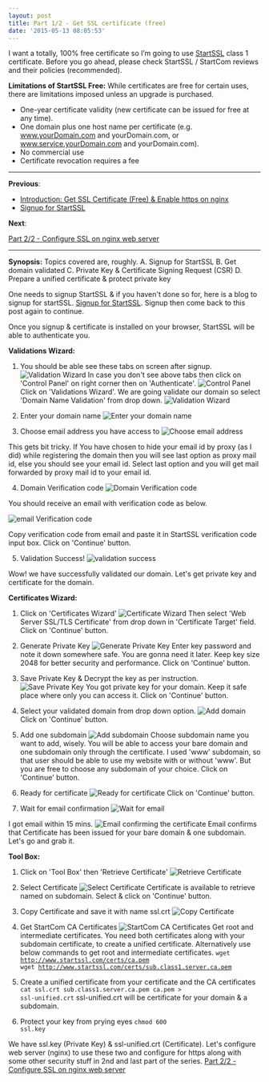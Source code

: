 ```yaml
---
layout: post
title: Part 1/2 - Get SSL certificate (free)
date: '2015-05-13 08:05:53'
---
```


I want a totally, 100% free certificate so I’m going to use [StartSSL](https://www.startssl.com/) class 1 certificate. Before you go ahead, please check StartSSL / StartCom reviews and their policies (recommended).

**Limitations of StartSSL Free:**
While certificates are free for certain uses, there are limitations imposed unless an upgrade is purchased.

* One-year certificate validity (new certificate can be issued for free at any time).
* One domain plus one host name per certificate (e.g. www.yourDomain.com and yourDomain.com, or www.service.yourDomain.com and yourDomain.com).
* No commercial use
* Certificate revocation requires a fee

---
**Previous**:

* [Introduction: Get SSL Certificate (Free) & Enable https on nginx](https://ashishapy.com/get-ssl-certificate-free-enable-https-on-nginx/)
* [Signup for StartSSL](https://ashishapy.com/signup-for-startssl/)

**Next**:

[Part 2/2 - Configure SSL on nginx web server](https://ashishapy.com/part-22-configure-nginx-web-server/)

---
**Synopsis:** 
Topics covered are, roughly.
A. Signup for StartSSL
B. Get domain validated
C. Private Key & Certificate Signing Request (CSR)
D. Prepare a unified certificate & protect private key

One needs to signup StartSSL & if you haven't done so for, here is a blog to signup for startSSL.
[Signup for StartSSL](https://ashishapy.com/signup-for-startssl/). Signup then come back to this post again to continue.

Once you signup & certificate is installed on your browser, StartSSL will be able to authenticate you.

**Validations Wizard:**

1. You should be able see these tabs on screen after signup.
![Validation Wizard](https://ashishapy-ghost.s3.amazonaws.com/2015/May/2AuthSSL-1431367260004.jpg)
In case you don't see above tabs then click on 'Control Panel' on right corner then on 'Authenticate'.
![Control Panel](https://ashishapy-ghost.s3.amazonaws.com/2015/May/1AuthSSL-1431367398701.jpg)
Click on 'Validations Wizard'. We are going validate our domain so select 'Domain Name Validation' from drop down.
![Validation Wizard](https://ashishapy-ghost.s3.amazonaws.com/2015/May/3AuthSSL-1431369562298.jpg)

2. Enter your domain name 
![Enter your domain name](https://ashishapy-ghost.s3.amazonaws.com/2015/May/4AuthSSL-1431411787617.jpg)

3. Choose email address you have access to 
![Choose email address](https://ashishapy-ghost.s3.amazonaws.com/2015/May/5AuthSSL-1431413486102.jpg)

This gets bit tricky. If You have chosen to hide your email id by proxy (as I did) while registering the domain then you will see last option as proxy mail id, else you should see your email id. Select last option and you will get mail forwarded by proxy mail id to your email id.

4. Domain Verification code
![Domain Verification code](https://ashishapy-ghost.s3.amazonaws.com/2015/May/6AuthSSL-1431529399603.jpg)

You should receive an email with verification code as below.

![email Verification code](https://ashishapy-ghost.s3.amazonaws.com/2015/May/6AuthSSLmail-1431415290094.jpg) 

Copy verification code from email and paste it in StartSSL verification code input box. Click on 'Continue' button.

5. Validation Success!
![validation success](https://ashishapy-ghost.s3.amazonaws.com/2015/May/7AuthSSL-1431504728128.jpg)

Wow! we have successfully validated our domain. Let's get private key and certificate for the domain.

**Certificates Wizard:**

1. Click on 'Certificates Wizard'
![Certificate Wizard](https://ashishapy-ghost.s3.amazonaws.com/2015/May/1SSLCert-1431500670158.jpg)
Then select 'Web Server SSL/TLS Certificate' from drop down in 'Certificate Target' field. Click on 'Continue' button.

2. Generate Private Key
![Generate Private Key](https://ashishapy-ghost.s3.amazonaws.com/2015/May/2SSLCert-1431500894187.jpg)
Enter key password and note it down somewhere safe. You are gonna need it later. Keep key size 2048 for better security and performance. Click on 'Continue' button.

3. Save Private Key & Decrypt the key as per instruction.
![Save Private Key](https://ashishapy-ghost.s3.amazonaws.com/2015/May/3SSLCert-1431504329620.jpg)
You got private key for your domain. Keep it safe place where only you can access it. Click on 'Continue' button.

4. Select your validated domain from drop down option.
![Add domain](https://ashishapy-ghost.s3.amazonaws.com/2015/May/4SSLCert-1431501233378.jpg)
Click on 'Continue' button.

5. Add one subdomain 
![Add subdomain](https://ashishapy-ghost.s3.amazonaws.com/2015/May/5SSLCert-1431533738187.jpg)
Choose subdomain name you want to add, wisely. You will be able to access your bare domain and one subdomain only through the certificate. I used 'www' subdomain, so that user should be able to use my website with or without 'www'. But you are free to choose any subdomain of your choice.
Click on 'Continue' button.

6. Ready for certificate
![Ready for certificate](https://ashishapy-ghost.s3.amazonaws.com/2015/May/6SSLCert-1431501735690.jpg)
Click on 'Continue' button.

7. Wait for email confirmation
![Wait for email](https://ashishapy-ghost.s3.amazonaws.com/2015/May/7SSLCert-1431501858450.jpg)

I got email within 15 mins.
![Email confirming the certificate](https://ashishapy-ghost.s3.amazonaws.com/2015/May/7SSLCertmail-1431502145843.jpg)
Email confirms that Certificate has been issued for your bare domain & one subdomain. Let's go and grab it.

**Tool Box:**

1. Click on 'Tool Box' then 'Retrieve Certificate'
![Retrieve Certificate](https://ashishapy-ghost.s3.amazonaws.com/2015/May/1SSLTool-1431502783011.jpg)

2. Select Certificate
![Select Certificate](https://ashishapy-ghost.s3.amazonaws.com/2015/May/2SSLTool-1431503013396.jpg)
Certificate is available to retrieve named on subdomain. Select & click on 'Continue' button.

3. Copy Certificate and save it with name ssl.crt
![Copy Certificate](https://ashishapy-ghost.s3.amazonaws.com/2015/May/3SSLTool-1431503144980.jpg)

4. Get StartCom CA Certificates
![StartCom CA Certificates](https://ashishapy-ghost.s3.amazonaws.com/2015/May/4SSLTool-1431503287930.jpg)
Get root and intermediate certificates. You need both certificates along with your subdomain certificate, to create a unified certificate.
Alternatively use below commands to get root and intermediate certificates.
<code>wget http://www.startssl.com/certs/ca.pem
wget http://www.startssl.com/certs/sub.class1.server.ca.pem</code>

5. Create a unified certificate from your certificate and the CA certificates
<code>cat ssl.crt sub.class1.server.ca.pem ca.pem > ssl-unified.crt</code>
ssl-unified.crt will be certificate for your domain & a subdomain.

6. Protect your key from prying eyes
<code>chmod 600 ssl.key</code>

We have ssl.key (Private Key) & ssl-unified.crt (Certificate). Let's configure web server (nginx) to use these two and configure for https along with some other security stuff in 2nd and last part of the series.
[Part 2/2 - Configure SSL on nginx web server](https://ashishapy.com/part-22-configure-nginx-web-server/)